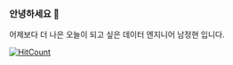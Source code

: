 ### 안녕하세요 👋  
어제보다 더 나은 오늘이 되고 싶은 데이터 엔지니어 남정현 입니다.

<!--
**jaynamm/jaynamm** is a ✨ _special_ ✨ repository because its `README.md` (this file) appears on your GitHub profile.

Here are some ideas to get you started:

- 🔭 I’m currently working on ...
- 🌱 I’m currently learning ...
- 👯 I’m looking to collaborate on ...
- 🤔 I’m looking for help with ...
- 💬 Ask me about ...
- 📫 How to reach me: ...
- 😄 Pronouns: ...
- ⚡ Fun fact: ...
-->


[![HitCount](http://hits.dwyl.com/jayanmm/jaynamm.svg)](http://hits.dwyl.com/jayanmm/jaynamm)
